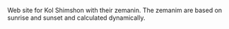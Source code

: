 Web site for Kol Shimshon with their zemanin. The zemanim are based on sunrise and sunset and calculated dynamically.
